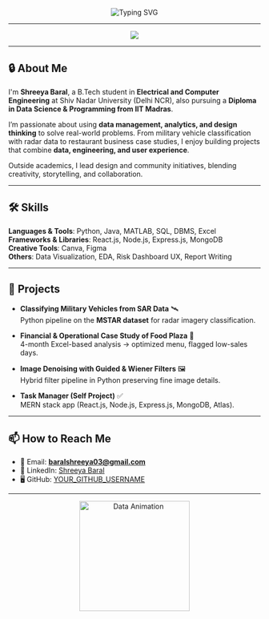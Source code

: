 <!-- Banner with Typing Animation -->
<p align="center">
  <img src="https://readme-typing-svg.herokuapp.com?font=Fira+Code&size=28&pause=1000&color=FF6F61&center=true&vCenter=true&width=600&lines=Hi%2C+I'm+Shreeya+Baral;Aspiring+Data+Analyst+%7C+UX+Analyst;Engineer+%7C+Researcher+%7C+Designer" alt="Typing SVG" />
</p>

---

<p align="center">
  <img src="https://skillicons.dev/icons?i=python,java,cpp,matlab,mysql,mongodb,react,nodejs,figma,canva,excel" />
</p>

---

## 🔒 About Me  

I'm **Shreeya Baral**, a B.Tech student in **Electrical and Computer Engineering** at Shiv Nadar University (Delhi NCR), also pursuing a **Diploma in Data Science & Programming from IIT Madras**.  

I’m passionate about using **data management, analytics, and design thinking** to solve real-world problems. From military vehicle classification with radar data to restaurant business case studies, I enjoy building projects that combine **data, engineering, and user experience**.  

Outside academics, I lead design and community initiatives, blending creativity, storytelling, and collaboration.  

---

## 🛠 Skills  

**Languages & Tools**: Python, Java, MATLAB, SQL, DBMS, Excel  
**Frameworks & Libraries**: React.js, Node.js, Express.js, MongoDB  
**Creative Tools**: Canva, Figma  
**Others**: Data Visualization, EDA, Risk Dashboard UX, Report Writing  

---

## 📂 Projects  

- **Classifying Military Vehicles from SAR Data** 🛰️  
  Python pipeline on the **MSTAR dataset** for radar imagery classification.  

- **Financial & Operational Case Study of Food Plaza** 🍴  
  4-month Excel-based analysis → optimized menu, flagged low-sales days.  

- **Image Denoising with Guided & Wiener Filters** 🖼️  
  Hybrid filter pipeline in Python preserving fine image details.  

- **Task Manager (Self Project)** ✅  
  MERN stack app (React.js, Node.js, Express.js, MongoDB, Atlas).  

---

## 📫 How to Reach Me  

- 📧 Email: **baralshreeya03@gmail.com**  
- 💼 LinkedIn: [Shreeya Baral](#)  
- 🖥️ GitHub: [YOUR_GITHUB_USERNAME](#)  

---

<p align="center">
  <img src="https://media.giphy.com/media/3o7aD2saalBwwftBIY/giphy.gif" width="220" alt="Data Animation"/>
</p>
